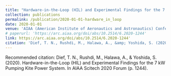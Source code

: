 ```yaml
---
title: "Hardware-in-the-Loop (HIL) and Experimental Findings for the 7 kW Pumping Kite Power System"
collection: publications
permalink: /publication/2020-01-01-hardware_in_loop
date: 2020-01-01
venue: 'AIAA (American Institute of Aeronautics and Astronautics) Conference'
# paperurl: 'https://arc.aiaa.org/doi/abs/10.2514/6.2020-1244'
link: https://arc.aiaa.org/doi/abs/10.2514/6.2020-1244'
citation: 'Dief, T. N., Rushdi, M., Halawa, A., &amp; Yoshida, S. (2020). Hardware-in-the-Loop (HIL) and Experimental Findings for the 7 kW Pumping Kite Power System. In AIAA Scitech 2020 Forum (p. 1244).'
---
```


Recommended citation: Dief, T. N., Rushdi, M., Halawa, A., & Yoshida, S. (2020). Hardware-in-the-Loop (HIL) and Experimental Findings for the 7 kW Pumping Kite Power System. In AIAA Scitech 2020 Forum (p. 1244).